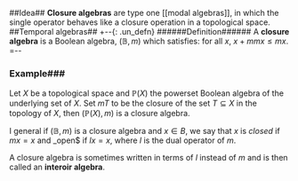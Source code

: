 ##Idea##
**Closure algebras** are type one [[modal algebras]], in which  the single operator behaves like a closure operation in a topological space.
##Temporal algebras##
+--{: .un_defn}
######Definition######
A **closure algebra** is a Boolean algebra, $(\mathbb{B}, m)$ which satisfies:
for all $x$, $x + mmx \leq mx$.
=--
### Example###  
Let $X$ be a topological space and $\mathbb{P}(X)$ the powerset Boolean algebra of the underlying set of $X$.  Set $mT$ to be the closure of the set $T\subseteq X$ in the topology of $X$, then $(\mathbb{P}(X),m)$ is a closure algebra.

I general if $(\mathbb{B},m)$ is a closure algebra and $x\in B$, we say that $x$ is _closed_ if $mx = x$ and _open$ if $lx = x$, where $l$ is the dual operator of $m$.

A closure algebra is sometimes written in terms of $l$ instead of $m$ and is then called an **interoir algebra**.

